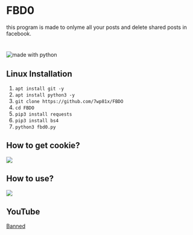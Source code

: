 # FBD0
this program is made to onlyme all your posts and delete shared posts in facebook.
#
<img src="https://img.shields.io/badge/made%20with-python-blue.svg?style=flat-square" alt="made with python">

## Linux Installation
1. `apt install git -y`
2. `apt install python3 -y`
3. `git clone https://github.com/7wp81x/FBDO`
4. `cd FBDO`
5. `pip3 install requests`
6. `pip3 install bs4`
7. `python3 fbd0.py`

## How to get cookie?
![](https://github.com/7wp81x/FBD0/blob/main/images/getcookie.gif?raw=true)
## How to use?
![](https://github.com/7wp81x/FBD0/blob/main/images/run.gif?raw=true)

## YouTube
[Banned](https://www.youtube.com/c/mrp1r4t3)
